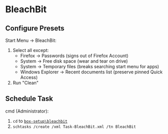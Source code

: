 # BleachBit

## Configure Presets

Start Menu -> BleachBit:
 1. Select all except:
    - Firefox -> Passwords (signs out of Firefox Account)
    - System -> Free disk space (wear and tear on drive)
    - System -> Temporary files (breaks searching start menu for apps)
    - Windows Explorer -> Recent documents list (preserve pinned Quick Access)
 2. Run "Clean"

## Schedule Task

cmd (Administrator):
 1. `cd` to [`box-setup\bleachbit`](https://github.com/collinbarrett/box-setup/tree/master/bleachbit)
 2. `schtasks /create /xml Task-BleachBit.xml /tn BleachBit`
